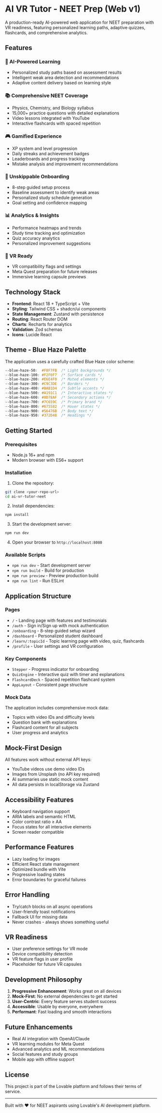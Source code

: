 # AI VR Tutor - NEET Prep (Web v1)

A production-ready AI-powered web application for NEET preparation with VR readiness, featuring personalized learning paths, adaptive quizzes, flashcards, and comprehensive analytics.

## Features

### 🧠 AI-Powered Learning
- Personalized study paths based on assessment results
- Intelligent weak area detection and recommendations
- Adaptive content delivery based on learning style

### 📚 Comprehensive NEET Coverage
- Physics, Chemistry, and Biology syllabus
- 15,000+ practice questions with detailed explanations
- Video lessons integrated with YouTube
- Interactive flashcards with spaced repetition

### 🎮 Gamified Experience
- XP system and level progression
- Daily streaks and achievement badges
- Leaderboards and progress tracking
- Mistake analysis and improvement recommendations

### 🔄 Unskippable Onboarding
- 8-step guided setup process
- Baseline assessment to identify weak areas
- Personalized study schedule generation
- Goal setting and confidence mapping

### 📊 Analytics & Insights
- Performance heatmaps and trends
- Study time tracking and optimization
- Quiz accuracy analytics
- Personalized improvement suggestions

### 🥽 VR Ready
- VR compatibility flags and settings
- Meta Quest preparation for future releases
- Immersive learning capsule previews

## Technology Stack

- **Frontend**: React 18 + TypeScript + Vite
- **Styling**: Tailwind CSS + shadcn/ui components
- **State Management**: Zustand with persistence
- **Routing**: React Router DOM
- **Charts**: Recharts for analytics
- **Validation**: Zod schemas
- **Icons**: Lucide React

## Theme - Blue Haze Palette

The application uses a carefully crafted Blue Haze color scheme:

```css
--blue-haze-50:  #F8F7FB  /* Light backgrounds */
--blue-haze-100: #F2F0F7  /* Surface cards */
--blue-haze-200: #E6E4F0  /* Muted elements */
--blue-haze-300: #C9C3DE  /* Borders */
--blue-haze-400: #BAB1D4  /* Subtle accents */
--blue-haze-500: #A191C1  /* Interactive states */
--blue-haze-600: #8D78AF  /* Secondary actions */
--blue-haze-700: #7C659C  /* Primary brand */
--blue-haze-800: #675582  /* Hover states */
--blue-haze-900: #56476B  /* Body text */
--blue-haze-950: #372D48  /* Headings */
```

## Getting Started

### Prerequisites
- Node.js 16+ and npm
- Modern browser with ES6+ support

### Installation

1. Clone the repository:
```bash
git clone <your-repo-url>
cd ai-vr-tutor-neet
```

2. Install dependencies:
```bash
npm install
```

3. Start the development server:
```bash
npm run dev
```

4. Open your browser to `http://localhost:8080`

### Available Scripts

- `npm run dev` - Start development server
- `npm run build` - Build for production
- `npm run preview` - Preview production build
- `npm run lint` - Run ESLint

## Application Structure

### Pages
- `/` - Landing page with features and testimonials
- `/auth` - Sign in/Sign up with mock authentication
- `/onboarding` - 8-step guided setup wizard
- `/dashboard` - Personalized student dashboard
- `/learn/:topicId` - Topic learning page with video, quiz, flashcards
- `/profile` - User settings and VR configuration

### Key Components
- `Stepper` - Progress indicator for onboarding
- `QuizEngine` - Interactive quiz with timer and explanations
- `FlashcardDeck` - Spaced repetition flashcard system
- `AppLayout` - Consistent page structure

### Mock Data
The application includes comprehensive mock data:
- Topics with video IDs and difficulty levels
- Question bank with explanations
- Flashcard content for all subjects
- User progress and analytics

## Mock-First Design

All features work without external API keys:
- YouTube videos use demo video IDs
- Images from Unsplash (no API key required)
- AI summaries use static mock content
- All data persists in localStorage via Zustand

## Accessibility Features

- Keyboard navigation support
- ARIA labels and semantic HTML
- Color contrast ratio ≥ AA
- Focus states for all interactive elements
- Screen reader compatible

## Performance Features

- Lazy loading for images
- Efficient React state management
- Optimized bundle with Vite
- Progressive loading states
- Error boundaries for graceful failures

## Error Handling

- Try/catch blocks on all async operations
- User-friendly toast notifications
- Fallback UI for missing data
- Never crashes - always shows something useful

## VR Readiness

- User preference settings for VR mode
- Device compatibility detection
- VR feature flags in user profile
- Placeholder for future VR capsules

## Development Philosophy

1. **Progressive Enhancement**: Works great on all devices
2. **Mock-First**: No external dependencies to get started
3. **User-Centric**: Every feature serves student success
4. **Accessible**: Usable by everyone, everywhere
5. **Performant**: Fast loading and smooth interactions

## Future Enhancements

- Real AI integration with OpenAI/Claude
- VR learning modules for Meta Quest
- Advanced analytics and ML recommendations
- Social features and study groups
- Mobile app with offline support

## License

This project is part of the Lovable platform and follows their terms of service.

---

Built with ❤️ for NEET aspirants using Lovable's AI development platform.